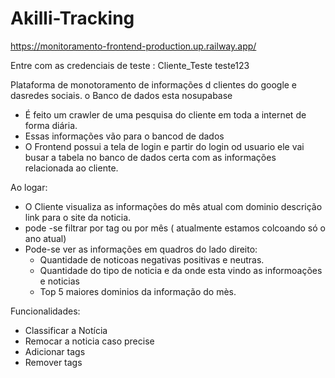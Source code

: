 # Akilli-Tracking

https://monitoramento-frontend-production.up.railway.app/

Entre com as credenciais de teste :
Cliente_Teste
teste123

Plataforma de monotoramento de informações d clientes do google e dasredes sociais. o Banco de dados esta nosupabase

-  É feito um crawler de uma pesquisa do cliente em toda a internet de forma diária.
-  Essas informações vão para o bancod de dados
-  O Frontend possui a tela de login e partir do login od usuario ele vai busar a tabela no banco de dados certa com as informações relacionada ao cliente.

Ao logar:
  - O Cliente visualiza as informações do mês atual com dominio descrição link para o site da noticia.
  - pode -se filtrar por tag ou por mês ( atualmente estamos colcoando só o ano atual)
  - Pode-se ver as informações em quadros do lado direito: 
    - Quantidade de noticoas negativas positivas e neutras.
    - Quantidade do tipo de noticia e da onde esta vindo as informoações e noticias
    - Top 5 maiores dominios da informação do mès.

Funcionalidades:
- Classificar a Notícia
- Remocar a noticia caso precise 
- Adicionar tags
- Remover tags
